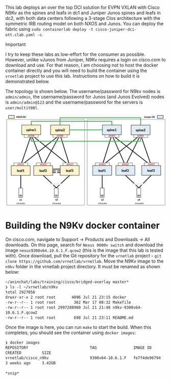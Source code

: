 This lab deploys an over the top DCI solution for EVPN VXLAN with Cisco N9Kv as the spines and leafs in dc1 and Juniper Junos spines and leafs in dc2, with both data centers following a 3-stage Clos architecture with the symmetric IRB routing model on both NXOS and Junos. You can deploy the fabric using `sudo containerlab deploy -t cisco-juniper-dci-ott.clab.yaml -c`.

> [!IMPORTANT]
> I try to keep these labs as low-effort for the consumer as possible. However, unlike vJunos from Juniper, N9Kv requires a login on cisco.com to download and use. For that reason, I am choosing not to host the docker container directly and you will need to build the container using the `vrnetlab` project to use this lab. Instructions on how to build it is demonstrated below.

The topology is shown below. The username/password for N9kv nodes is `admin/admin`, the username/password for Junos (and Junos Evolved) nodes is `admin/admin@123` and the username/password for the servers is `user/multit00l`.

![cisco-juniper-dci-ott](/static/images/cisco-juniper-dci-ott.png)

# Building the N9Kv docker container

On cisco.com, navigate to Support -> Products and Downloads -> All downloads. On this page, search for `Nexus 9000v switch` and download the image `nexus9300v64.10.6.1.F.qcow2` (this is the image that this lab is tested with). Once download, pull the Git repository for the `vrnetlab` project - `git clone https://github.com/vrnetlab/vrnetlab`. Move the N9Kv image to the `n9kv` folder in the vrnetlab project directory. It must be renamed as shown below:

```
~/aninchat/labs/training/cisco/bridged-overlay master*                                                                                                                  
❯ ls -l ~/vrnetlab/n9kv 
total 2927056
drwxr-xr-x 2 root root       4096 Jul 21 23:15 docker
-rw-r--r-- 1 root root        362 Mar 17 08:32 Makefile
-rw-r--r-- 1 root root 2997288960 Jul 21 21:48 n9kv-9300v64-10.6.1.F.qcow2
-rw-r--r-- 1 root root        698 Jul 21 23:11 README.md
```

Once the image is here, you can run `make` to start the build. When this completes, you should see the container using `docker images`:

```
❯ docker images
REPOSITORY                           TAG                IMAGE ID       CREATED         SIZE
vrnetlab/cisco_n9kv                  9300v64-10.6.1.F   fe7f4de96794   3 weeks ago     3.42GB

*snip*
```